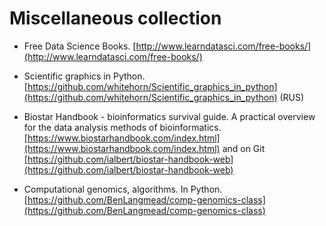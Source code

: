 # Miscellaneous collection

- Free Data Science Books. [http://www.learndatasci.com/free-books/](http://www.learndatasci.com/free-books/)

- Scientific graphics in Python. [https://github.com/whitehorn/Scientific_graphics_in_python](https://github.com/whitehorn/Scientific_graphics_in_python) (RUS)

- Biostar Handbook - bioinformatics survival guide. A practical overview for the data analysis methods of bioinformatics. [https://www.biostarhandbook.com/index.html](https://www.biostarhandbook.com/index.html) and on Git [https://github.com/ialbert/biostar-handbook-web](https://github.com/ialbert/biostar-handbook-web)

- Computational genomics, algorithms. In Python. [https://github.com/BenLangmead/comp-genomics-class](https://github.com/BenLangmead/comp-genomics-class)